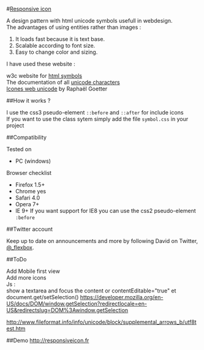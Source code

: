 #<a href="http://responsiveicon.fr">Responsive icon</a>

A design pattern with html unicode symbols usefull in webdesign.<br>
The advantages of using entities rather than images :

1. It loads fast because it is text base.
2. Scalable according to font size.
3. Easy to change color and sizing.

I have used these website :

w3c website for <a href="http://dev.w3.org/html5/html-author/charref">html symbols</a><br>
The documentation of all <a href="http://www.fileformat.info/info/unicode/index.htm">unicode characters</a><br>
<a href="http://goetter.fr/unicode/">Icones web unicode</a> by Raphaël Goetter


##How it works ?

I use the css3 pseudo-element <code>::before</code> and <code>::after</code> for include icons<br>
If you want to use the class sytem simply add the file <code>symbol.css</code> in your project<br>

##Compatibility

Tested on
- PC (windows)

Browser checklist
- Firefox 1.5+
- Chrome  yes
- Safari  4.0
- Opera   7+
- IE      9+
If you want support for IE8 you can use the css2 pseudo-element <code>:before</code>

##Twitter account

Keep up to date on announcements and more by following David on Twitter, <a href="http://twitter.com/_flexbox">@_flexbox</a>.


##ToDo

Add Mobile first view<br>
Add more icons<br>
Js :<br>
show a textarea and focus the content or contentEditable="true" et document.get/setSelection()
https://developer.mozilla.org/en-US/docs/DOM/window.getSelection?redirectlocale=en-US&redirectslug=DOM%3Awindow.getSelection

http://www.fileformat.info/info/unicode/block/supplemental_arrows_b/utf8test.htm

##Demo
http://responsiveicon.fr
